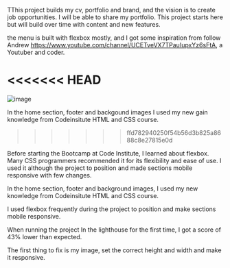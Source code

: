 TThis project builds my cv, portfolio and brand, and the vision is to create job opportunities. I will be able to share my portfolio. This project starts here but will build over time with content and new features.

the menu is built with flexbox mostly, and I got some inspiration from 
follow Andrew https://www.youtube.com/channel/UCETveVX7TPauIupxYz6sFtA, a Youtuber and coder.  

<<<<<<< HEAD
=======
![image](https://user-images.githubusercontent.com/86439883/134822806-aa874b0f-89e0-4673-8eeb-99ab857d6812.png)


In the home section, footer and backgound images I used my new gain knowledge from Codeinsitute HTML and CSS course. 
>>>>>>> ffd782940250f54b56d3b825a8688c8e27815e0d



Before starting the Bootcamp at Code Institute, I learned about flexbox. Many CSS programmers recommended it for its flexibility and ease of use. I used it although the project to position and made sections mobile responsive with few changes. 




In the home section, footer and background images, I used my new knowledge from Codeinsitute HTML and CSS course. 

I used flexbox frequently during the project to position and make sections mobile responsive. 

When running the project In the lighthouse for the first time, I got a score of 43% lower than expected. 

The first thing to fix is my image, set the correct height and width and make it responsive. 


